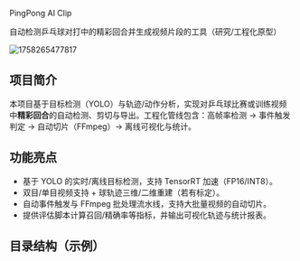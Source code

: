 PingPong AI Clip

自动检测乒乓球对打中的精彩回合并生成视频片段的工具（研究/工程化原型）

![1758265477817](images/readme/1758265477817.png)

## 项目简介

本项目基于目标检测（YOLO）与轨迹/动作分析，实现对乒乓球比赛或训练视频中**精彩回合**的自动检测、剪切与导出。工程化管线包含：高帧率检测 → 事件触发判定 → 自动切片（FFmpeg）→ 离线可视化与统计。

## 功能亮点

- 基于 YOLO 的实时/离线目标检测，支持 TensorRT 加速（FP16/INT8）。
- 双目/单目视频支持 + 球轨迹三维/二维重建（若有标定）。
- 自动事件触发与 FFmpeg 批处理流水线，支持大批量视频的自动切片。
- 提供评估脚本计算召回/精确率等指标，并输出可视化轨迹与统计报表。

## 目录结构（示例）
